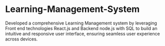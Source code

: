 # Learning-Management-System
Developed a comprehensive Learning Management system by leveraging Front end technologies React.js and Backend node.js with SQL to build an intuitive and responsive user interface, ensuring seamless user experience across devices.
